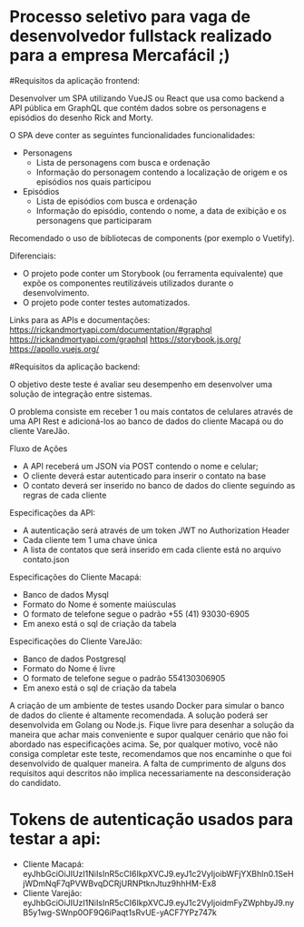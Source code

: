 # Processo seletivo para vaga de desenvolvedor fullstack realizado para a empresa Mercafácil ;)


#Requisitos da aplicação frontend:

Desenvolver um SPA utilizando VueJS ou React que usa como backend a API pública em GraphQL que contém dados sobre os personagens e episódios do desenho Rick and Morty.

O SPA deve conter as seguintes funcionalidades funcionalidades:
- Personagens
    - Lista de personagens com busca e ordenação
    - Informação do personagem contendo a localização de origem e os episódios nos quais participou
- Episódios
    - Lista de episódios com busca e ordenação
    - Informação do episódio, contendo o nome, a data de exibição e os personagens que participaram

Recomendado o uso de bibliotecas de components (por exemplo o Vuetify).

Diferenciais:
- O projeto pode conter um Storybook (ou ferramenta equivalente) que expõe os componentes reutilizáveis utilizados durante o desenvolvimento.
- O projeto pode conter testes automatizados.

Links para as APIs e documentações:
https://rickandmortyapi.com/documentation/#graphql
https://rickandmortyapi.com/graphql
https://storybook.js.org/
https://apollo.vuejs.org/


#Requisitos da aplicação backend:

O objetivo deste teste é avaliar seu desempenho em desenvolver uma solução de integração entre sistemas.

O problema consiste em receber 1 ou mais contatos de celulares através de uma API Rest e adicioná-los ao banco de dados do cliente Macapá ou do cliente VareJão.

Fluxo de Ações
- A API receberá um JSON via POST contendo o nome e celular;
- O cliente deverá estar autenticado para inserir o contato na base
- O contato deverá ser inserido no banco de dados do cliente seguindo as regras de cada cliente

Especificações da API:
- A autenticação será através de um token JWT no Authorization Header
- Cada cliente tem 1 uma chave única
- A lista de contatos que será inserido em cada cliente está no arquivo contato.json

Especificações do Cliente Macapá:
- Banco de dados Mysql
- Formato do Nome é somente maiúsculas
- O formato de telefone segue o padrão +55 (41) 93030-6905
- Em anexo está o sql de criação da tabela

Especificações do Cliente VareJão:
- Banco de dados Postgresql
- Formato do Nome é livre
- O formato de telefone segue o padrão 554130306905
- Em anexo está o sql de criação da tabela

A criação de um ambiente de testes usando Docker para simular o banco de dados do cliente é altamente recomendada. A solução poderá ser desenvolvida em Golang ou Node.js. Fique livre para desenhar a solução da maneira que achar mais conveniente e supor qualquer cenário que não foi abordado nas especificações acima. Se, por qualquer motivo, você não consiga completar este teste, recomendamos que nos encaminhe o que foi desenvolvido de qualquer maneira. A falta de cumprimento de alguns dos requisitos aqui descritos não implica necessariamente na desconsideração do candidato.

# Tokens de autenticação usados para testar a api:
 - Cliente Macapá: eyJhbGciOiJIUzI1NiIsInR5cCI6IkpXVCJ9.eyJ1c2VyIjoibWFjYXBhIn0.1SeHjWDmNqF7qPVWBvqDCRjURNPtknJtuz9hhHM-Ex8
 - Cliente Varejão: eyJhbGciOiJIUzI1NiIsInR5cCI6IkpXVCJ9.eyJ1c2VyIjoidmFyZWphbyJ9.nyB5y1wg-SWnp0OF9Q6iPaqt1sRvUE-yACF7YPz747k
